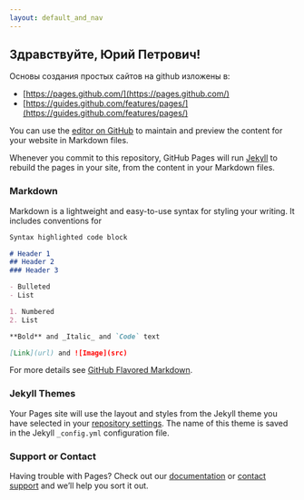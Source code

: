 ```yaml
---
layout: default_and_nav
---
```

## Здравствуйте, Юрий Петрович!
Основы создания простых сайтов на github изложены в:
- [https://pages.github.com/](https://pages.github.com/)
- [https://guides.github.com/features/pages/](https://guides.github.com/features/pages/)

You can use the [editor on GitHub](https://github.com/parus-proj/PaRuS/edit/master/index.md) to maintain and preview the content for your website in Markdown files.

Whenever you commit to this repository, GitHub Pages will run [Jekyll](https://jekyllrb.com/) to rebuild the pages in your site, from the content in your Markdown files.

### Markdown

Markdown is a lightweight and easy-to-use syntax for styling your writing. It includes conventions for

```markdown
Syntax highlighted code block

# Header 1
## Header 2
### Header 3

- Bulleted
- List

1. Numbered
2. List

**Bold** and _Italic_ and `Code` text

[Link](url) and ![Image](src)
```

For more details see [GitHub Flavored Markdown](https://guides.github.com/features/mastering-markdown/).

### Jekyll Themes

Your Pages site will use the layout and styles from the Jekyll theme you have selected in your [repository settings](https://github.com/parus-proj/PaRuS/settings). The name of this theme is saved in the Jekyll `_config.yml` configuration file.

### Support or Contact

Having trouble with Pages? Check out our [documentation](https://help.github.com/categories/github-pages-basics/) or [contact support](https://github.com/contact) and we’ll help you sort it out.
